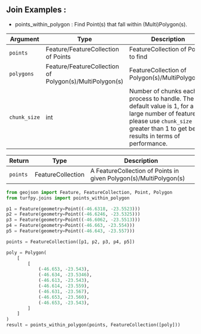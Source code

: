 ## Join Examples :
* points_within_polygon : Find Point(s) that fall within (Multi)Polygon(s).

| Argument    | Type                                                     | Description                                    |
| ------- |   ---------------------------------------------------------- | ---------------------------------------------- |
| `points`    | Feature/FeatureCollection of Points                      | FeatureCollection of Points to find            |
| `polygons`  | Feature/FeatureCollection of Polygon(s)/MultiPolygon(s)  | FeatureCollection of Polygon(s)/MultiPolygon(s)|
| `chunk_size`  | int                                                    | Number of chunks each process to handle. The default value is 1, for a large number of features please use `chunk_size` greater than 1 to get better results in terms of performance.|

| Return      | Type               | Description                                                       |
| ----------- | ------------------ | ----------------------------------------------------------------- |
| `points`    | FeatureCollection  | A FeatureCollection of Points in given Polygon(s)/MultiPolygon(s) |

```python
from geojson import Feature, FeatureCollection, Point, Polygon
from turfpy.joins import points_within_polygon

p1 = Feature(geometry=Point((-46.6318, -23.5523)))
p2 = Feature(geometry=Point((-46.6246, -23.5325)))
p3 = Feature(geometry=Point((-46.6062, -23.5513)))
p4 = Feature(geometry=Point((-46.663, -23.554)))
p5 = Feature(geometry=Point((-46.643, -23.557)))

points = FeatureCollection([p1, p2, p3, p4, p5])

poly = Polygon(
    [
        [
            (-46.653, -23.543),
            (-46.634, -23.5346),
            (-46.613, -23.543),
            (-46.614, -23.559),
            (-46.631, -23.567),
            (-46.653, -23.560),
            (-46.653, -23.543),
        ]
    ]
)
result = points_within_polygon(points, FeatureCollection([poly]))
```